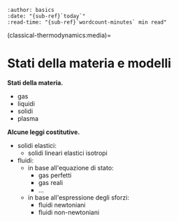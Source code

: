 ```{article-info}
:author: basics
:date: "{sub-ref}`today`"
:read-time: "{sub-ref}`wordcount-minutes` min read"
```

(classical-thermodynamics:media)=
# Stati della materia e modelli

**Stati della materia.**
- gas
- liquidi
- solidi
- plasma

**Alcune leggi costitutive.**
- solidi elastici:
  - solidi lineari elastici isotropi
- fluidi:
  - in base all'equazione di stato:
    - gas perfetti
    - gas reali
    - ...
  - in base all'espressione degli sforzi:
    - fluidi newtoniani
    - fluidi non-newtoniani
